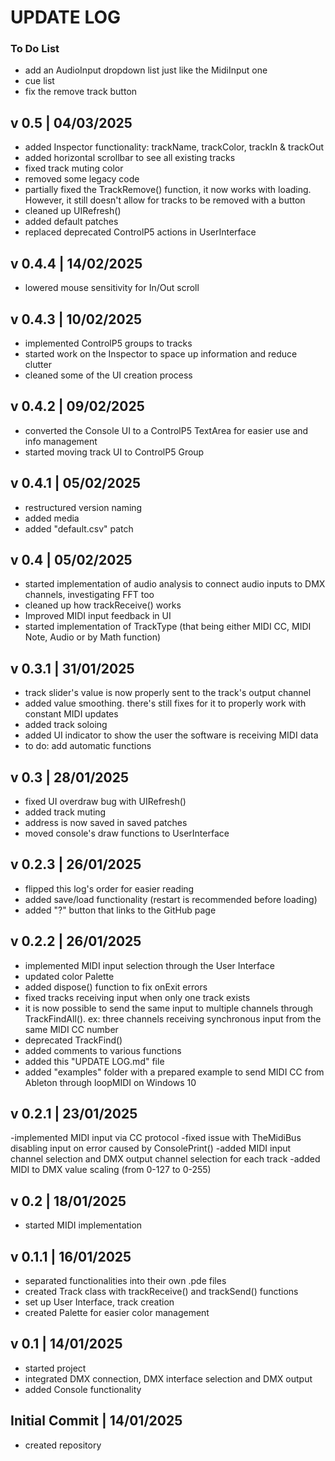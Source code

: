 # UPDATE LOG

### To Do List
* add an AudioInput dropdown list just like the MidiInput one
* cue list
* fix the remove track button

## v 0.5 | 04/03/2025
* added Inspector functionality: trackName, trackColor, trackIn & trackOut
* added horizontal scrollbar to see all existing tracks
* fixed track muting color
* removed some legacy code
* partially fixed the TrackRemove() function, it now works with loading. However, it still doesn't allow for tracks to be removed with a button
* cleaned up UIRefresh()
* added default patches
* replaced deprecated ControlP5 actions in UserInterface

## v 0.4.4 | 14/02/2025
* lowered mouse sensitivity for In/Out scroll

## v 0.4.3 | 10/02/2025
* implemented ControlP5 groups to tracks
* started work on the Inspector to space up information and reduce clutter
* cleaned some of the UI creation process

## v 0.4.2 | 09/02/2025
* converted the Console UI to a ControlP5 TextArea for easier use and info management
* started moving track UI to ControlP5 Group

## v 0.4.1 | 05/02/2025
* restructured version naming
* added media
* added "default.csv" patch

## v 0.4 | 05/02/2025
* started implementation of audio analysis to connect audio inputs to DMX channels, investigating FFT too
* cleaned up how trackReceive() works
* Improved MIDI input feedback in UI
* started implementation of TrackType (that being either MIDI CC, MIDI Note, Audio or by Math function)


## v 0.3.1 | 31/01/2025
* track slider's value is now properly sent to the track's output channel
* added value smoothing. there's still fixes for it to properly work with constant MIDI updates
* added track soloing
* added UI indicator to show the user the software is receiving MIDI data
* to do: add automatic functions


## v 0.3 | 28/01/2025
* fixed UI overdraw bug with UIRefresh()
* added track muting
* address is now saved in saved patches
* moved console's draw functions to UserInterface


## v 0.2.3 | 26/01/2025
* flipped this log's order for easier reading
* added save/load functionality (restart is recommended before loading)
* added "?" button that links to the GitHub page


## v 0.2.2 | 26/01/2025
* implemented MIDI input selection through the User Interface
* updated color Palette
* added dispose() function to fix onExit errors
* fixed tracks receiving input when only one track exists
* it is now possible to send the same input to multiple channels through TrackFindAll(). ex: three channels receiving synchronous input from the same MIDI CC number
* deprecated TrackFind()
* added comments to various functions
* added this "UPDATE LOG.md" file
* added "examples" folder with a prepared example to send MIDI CC from Ableton through loopMIDI on Windows 10


## v 0.2.1 | 23/01/2025
-implemented MIDI input via CC protocol
-fixed issue with TheMidiBus disabling input on error caused by ConsolePrint()
-added MIDI input channel selection and DMX output channel selection for each track
-added MIDI to DMX value scaling (from 0-127 to 0-255)


## v 0.2 | 18/01/2025
* started MIDI implementation


## v 0.1.1 | 16/01/2025
* separated functionalities into their own .pde files
* created Track class with trackReceive() and trackSend() functions
* set up User Interface, track creation
* created Palette for easier color management


## v 0.1 | 14/01/2025
* started project
* integrated DMX connection, DMX interface selection and DMX output
* added Console functionality


## Initial Commit | 14/01/2025
* created repository